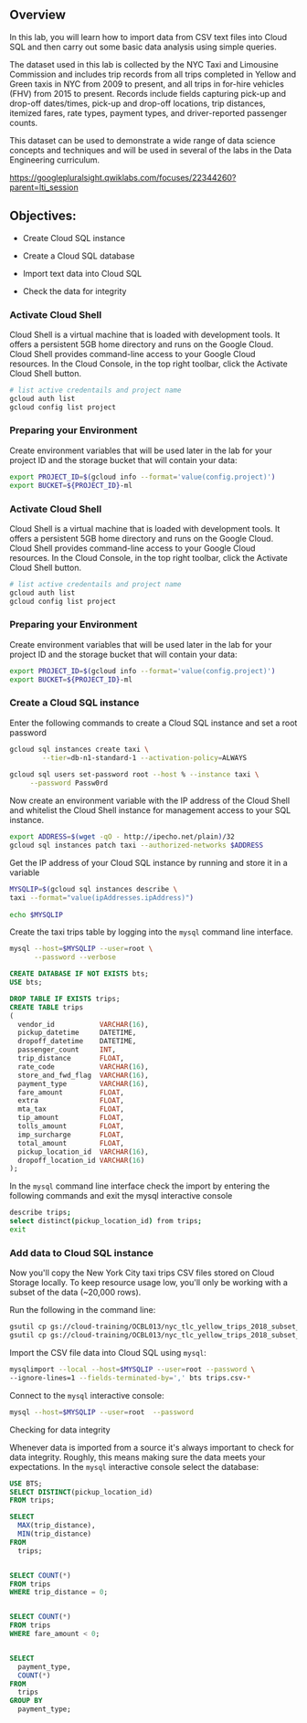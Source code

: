 ## Overview
In this lab, you will learn how to import data from CSV text files into Cloud SQL and then carry out some basic data analysis using simple queries.

The dataset used in this lab is collected by the NYC Taxi and Limousine Commission and includes trip records from all trips completed in Yellow and Green taxis in NYC from 2009 to present, and all trips in for-hire vehicles (FHV) from 2015 to present. Records include fields capturing pick-up and drop-off dates/times, pick-up and drop-off locations, trip distances, itemized fares, rate types, payment types, and driver-reported passenger counts.

This dataset can be used to demonstrate a wide range of data science concepts and techniques and will be used in several of the labs in the Data Engineering curriculum.

https://googlepluralsight.qwiklabs.com/focuses/22344260?parent=lti_session

## Objectives: 
* Create Cloud SQL instance

* Create a Cloud SQL database

* Import text data into Cloud SQL

* Check the data for integrity


### Activate Cloud Shell
Cloud Shell is a virtual machine that is loaded with development tools. It offers a persistent 5GB home directory and runs on the Google Cloud. Cloud Shell provides command-line access to your Google Cloud resources.
In the Cloud Console, in the top right toolbar, click the Activate Cloud Shell button.

```bash
# list active credentails and project name
gcloud auth list
gcloud config list project
```

### Preparing your Environment

Create environment variables that will be used later in the lab for your project ID and the storage bucket that will contain your data:

```bash
export PROJECT_ID=$(gcloud info --format='value(config.project)')
export BUCKET=${PROJECT_ID}-ml
```

### Activate Cloud Shell
Cloud Shell is a virtual machine that is loaded with development tools. It offers a persistent 5GB home directory and runs on the Google Cloud. Cloud Shell provides command-line access to your Google Cloud resources.
In the Cloud Console, in the top right toolbar, click the Activate Cloud Shell button.

```bash
# list active credentails and project name
gcloud auth list
gcloud config list project
```

### Preparing your Environment

Create environment variables that will be used later in the lab for your project ID and the storage bucket that will contain your data:

```bash
export PROJECT_ID=$(gcloud info --format='value(config.project)')
export BUCKET=${PROJECT_ID}-ml
```

### Create a Cloud SQL instance

Enter the following commands to create a Cloud SQL instance and set a root password

```bash
gcloud sql instances create taxi \
        --tier=db-n1-standard-1 --activation-policy=ALWAYS
    
gcloud sql users set-password root --host % --instance taxi \
     --password Passw0rd
```


Now create an environment variable with the IP address of the Cloud Shell and whitelist the Cloud Shell instance for management access to your SQL instance.

```bash
export ADDRESS=$(wget -qO - http://ipecho.net/plain)/32
gcloud sql instances patch taxi --authorized-networks $ADDRESS
```

Get the IP address of your Cloud SQL instance by running and store it in a variable

```bash
MYSQLIP=$(gcloud sql instances describe \
taxi --format="value(ipAddresses.ipAddress)")
    
echo $MYSQLIP
```

Create the taxi trips table by logging into the `mysql` command line interface.

```bash
mysql --host=$MYSQLIP --user=root \
      --password --verbose
```
 
```sql
CREATE DATABASE IF NOT EXISTS bts;
USE bts;

DROP TABLE IF EXISTS trips;
CREATE TABLE trips
(
  vendor_id           VARCHAR(16),
  pickup_datetime     DATETIME,
  dropoff_datetime    DATETIME,
  passenger_count     INT,
  trip_distance       FLOAT,
  rate_code           VARCHAR(16),
  store_and_fwd_flag  VARCHAR(16),
  payment_type        VARCHAR(16),
  fare_amount         FLOAT,
  extra               FLOAT,
  mta_tax             FLOAT,
  tip_amount          FLOAT,
  tolls_amount        FLOAT,
  imp_surcharge       FLOAT,
  total_amount        FLOAT,
  pickup_location_id  VARCHAR(16),
  dropoff_location_id VARCHAR(16)
);
```

In the `mysql` command line interface check the import by entering the following commands and exit the mysql interactive console

```bash
describe trips;
select distinct(pickup_location_id) from trips;
exit
```


### Add data to Cloud SQL instance

Now you'll copy the New York City taxi trips CSV files stored on Cloud Storage locally. To keep resource usage low, you'll only be working with a subset of the data (~20,000 rows).

Run the following in the command line:

```bash
gsutil cp gs://cloud-training/OCBL013/nyc_tlc_yellow_trips_2018_subset_1.csv trips.csv-1
gsutil cp gs://cloud-training/OCBL013/nyc_tlc_yellow_trips_2018_subset_2.csv trips.csv-2
```


Import the CSV file data into Cloud SQL using `mysql`:

```bash
mysqlimport --local --host=$MYSQLIP --user=root --password \
--ignore-lines=1 --fields-terminated-by=',' bts trips.csv-*
```

Connect to the `mysql` interactive console:

```bash
mysql --host=$MYSQLIP --user=root  --password
```

Checking for data integrity

Whenever data is imported from a source it's always important to check for data integrity. Roughly, this means making sure the data meets your expectations.
In the `mysql` interactive console select the database:

```sql
USE BTS;
SELECT DISTINCT(pickup_location_id) 
FROM trips;

SELECT
  MAX(trip_distance),
  MIN(trip_distance)
FROM
  trips;


SELECT COUNT(*) 
FROM trips 
WHERE trip_distance = 0;


SELECT COUNT(*) 
FROM trips 
WHERE fare_amount < 0;


SELECT
  payment_type,
  COUNT(*)
FROM
  trips
GROUP BY
  payment_type;
```